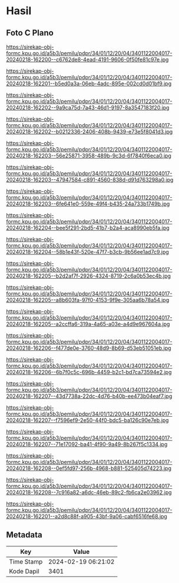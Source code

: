 # Hasil

## Foto C Plano

https://sirekap-obj-formc.kpu.go.id/a5b3/pemilu/pdpr/34/01/12/20/04/3401122004017-20240218-162200--c6762de8-4ead-4191-9606-0f50fe81c97e.jpg

https://sirekap-obj-formc.kpu.go.id/a5b3/pemilu/pdpr/34/01/12/20/04/3401122004017-20240218-162201--b5ed0a3a-06eb-4adc-895e-002cd0d01bf9.jpg

https://sirekap-obj-formc.kpu.go.id/a5b3/pemilu/pdpr/34/01/12/20/04/3401122004017-20240218-162202--9a9ca75d-7a43-46d1-9197-8a3547183f20.jpg

https://sirekap-obj-formc.kpu.go.id/a5b3/pemilu/pdpr/34/01/12/20/04/3401122004017-20240218-162202--b0212336-2406-408b-9439-e73e5f8041d3.jpg

https://sirekap-obj-formc.kpu.go.id/a5b3/pemilu/pdpr/34/01/12/20/04/3401122004017-20240218-162203--56e25871-3958-489b-9c3d-6f7840f6eca0.jpg

https://sirekap-obj-formc.kpu.go.id/a5b3/pemilu/pdpr/34/01/12/20/04/3401122004017-20240218-162203--47947584-c891-4560-838d-d91d763298a0.jpg

https://sirekap-obj-formc.kpu.go.id/a5b3/pemilu/pdpr/34/01/12/20/04/3401122004017-20240218-162203--6fe641e0-559e-49f4-b435-24a733b1749b.jpg

https://sirekap-obj-formc.kpu.go.id/a5b3/pemilu/pdpr/34/01/12/20/04/3401122004017-20240218-162204--bee5f291-2bd5-41b7-b2a4-aca8990eb5fa.jpg

https://sirekap-obj-formc.kpu.go.id/a5b3/pemilu/pdpr/34/01/12/20/04/3401122004017-20240218-162204--58b1e43f-520e-47f7-b3cb-9b56ee1ad7c9.jpg

https://sirekap-obj-formc.kpu.go.id/a5b3/pemilu/pdpr/34/01/12/20/04/3401122004017-20240218-162205--b2d2af7f-2926-4324-8719-2c6a0b53ec4b.jpg

https://sirekap-obj-formc.kpu.go.id/a5b3/pemilu/pdpr/34/01/12/20/04/3401122004017-20240218-162205--a8b603fa-97f0-4153-9f9e-305aa6b78a54.jpg

https://sirekap-obj-formc.kpu.go.id/a5b3/pemilu/pdpr/34/01/12/20/04/3401122004017-20240218-162205--a2ccffa6-319a-4a65-a03e-a4d9e967604a.jpg

https://sirekap-obj-formc.kpu.go.id/a5b3/pemilu/pdpr/34/01/12/20/04/3401122004017-20240218-162206--f477de0e-3760-48d9-8b69-d53eb51051eb.jpg

https://sirekap-obj-formc.kpu.go.id/a5b3/pemilu/pdpr/34/01/12/20/04/3401122004017-20240218-162206--6b7f0c5c-696b-4459-b2c1-bd7ca73594e2.jpg

https://sirekap-obj-formc.kpu.go.id/a5b3/pemilu/pdpr/34/01/12/20/04/3401122004017-20240218-162207--43d7738a-22dc-4d76-b40b-ee473b04eaf7.jpg

https://sirekap-obj-formc.kpu.go.id/a5b3/pemilu/pdpr/34/01/12/20/04/3401122004017-20240218-162207--f7596ef9-2e50-44f0-bdc5-ba126c90e7eb.jpg

https://sirekap-obj-formc.kpu.go.id/a5b3/pemilu/pdpr/34/01/12/20/04/3401122004017-20240218-162207--71e17092-ba41-4f90-9a49-8b267f5c1334.jpg

https://sirekap-obj-formc.kpu.go.id/a5b3/pemilu/pdpr/34/01/12/20/04/3401122004017-20240218-162208--0ef5fd97-256b-4968-b881-525405d74223.jpg

https://sirekap-obj-formc.kpu.go.id/a5b3/pemilu/pdpr/34/01/12/20/04/3401122004017-20240218-162208--7c916a82-a6dc-46eb-89c2-fb6ca2e03962.jpg

https://sirekap-obj-formc.kpu.go.id/a5b3/pemilu/pdpr/34/01/12/20/04/3401122004017-20240218-162201--a2d8c88f-a905-43bf-9a06-cabf6516fe68.jpg


## Metadata

| Key        | Value               |
| ---------- | ------------------- |
| Time Stamp | 2024-02-19 06:21:02 |
| Kode Dapil | 3401                |



